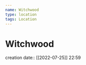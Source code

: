 ```yaml
---
name: Witchwood
type: location
tags: Location
---
```


# Witchwood 

creation date:: [[2022-07-25]] 22:59